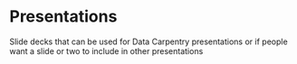 Presentations
=============

Slide decks that can be used for Data Carpentry presentations
or if people want a slide or two to include in other presentations
